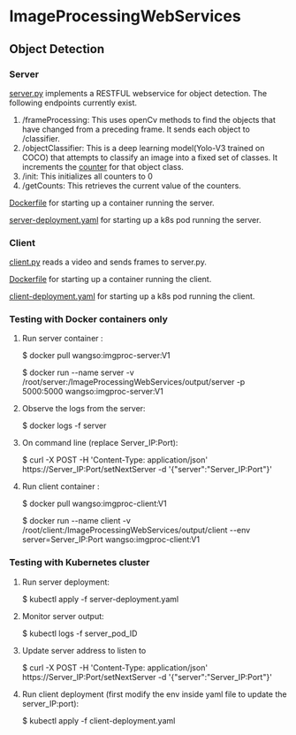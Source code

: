 # ImageProcessingWebServices

## Object Detection

### Server 
[server.py](https://github.com/wangso/KubeEdge-rpi-dev/blob/master/Chameleon-version/ImageProcessingWebServices/Server/server.py) implements a RESTFUL webservice for object detection.
The following endpoints currently exist.
1. /frameProcessing: This uses openCv methods to find the objects that have changed from a preceding frame. It sends each object to /classifier.
2. /objectClassifier: This is a deep learning model(Yolo-V3 trained on COCO) that attempts to classify an image into a fixed set of classes. It increments the [counter](https://github.com/wangso/KubeEdge-rpi-dev/blob/master/Chameleon-version/ImageProcessingWebServices/output/server/output.txt) for that object class.
3. /init: This initializes all counters to 0
4. /getCounts: This retrieves the current value of the counters.

[Dockerfile](https://github.com/wangso/KubeEdge-rpi-dev/blob/master/Chameleon-version/ImageProcessingWebServices/Server/Dockerfile) for starting up a container running the server.

[server-deployment.yaml](https://github.com/wangso/KubeEdge-rpi-dev/blob/master/Chameleon-version/ImageProcessingWebServices/server-deployment.yaml) for starting up a k8s pod running the server.

### Client 
[client.py](https://github.com/wangso/KubeEdge-rpi-dev/blob/master/Chameleon-version/ImageProcessingWebServices/Client/client.py) reads a video and sends frames to server.py.

[Dockerfile](https://github.com/wangso/KubeEdge-rpi-dev/blob/master/Chameleon-version/ImageProcessingWebServices/Client/Dockerfile) for starting up a container running the client.

[client-deployment.yaml](https://github.com/wangso/KubeEdge-rpi-dev/blob/master/Chameleon-version/ImageProcessingWebServices/client-deployment.yaml) for starting up a k8s pod running the client.

### Testing with Docker containers only

1. Run server container : 

    $ docker pull wangso:imgproc-server:V1 
    
    $ docker run --name server -v /root/server:/ImageProcessingWebServices/output/server -p 5000:5000 wangso:imgproc-server:V1
    
2. Observe the logs from the server:
    
    $ docker logs -f server
    
3. On command line (replace Server_IP:Port):

    $ curl -X POST -H 'Content-Type: application/json' https://Server_IP:Port/setNextServer -d '{"server":"Server_IP:Port"}'
    
3. Run client container : 
    
    $ docker pull wangso:imgproc-client:V1 
    
    $ docker run --name client -v /root/client:/ImageProcessingWebServices/output/client --env server=Server_IP:Port wangso:imgproc-client:V1
    
### Testing with Kubernetes cluster
1. Run server deployment:

    $ kubectl apply -f server-deployment.yaml
    
2. Monitor server output:

    $ kubectl logs -f server_pod_ID

3. Update server address to listen to

    $ curl -X POST -H 'Content-Type: application/json' https://Server_IP:Port/setNextServer -d '{"server":"Server_IP:Port"}'
    
3. Run client deployment (first modify the env inside yaml file to update the server_IP:port): 

     $ kubectl apply -f client-deployment.yaml
